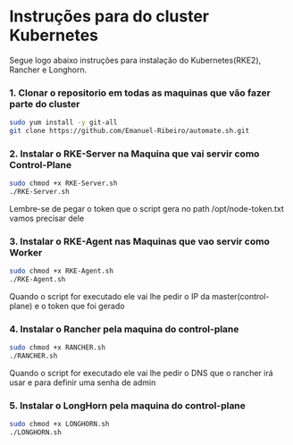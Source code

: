 # Instruções para do cluster Kubernetes

Segue logo abaixo instruções para instalação do Kubernetes(RKE2), Rancher e Longhorn.

### 1. Clonar o repositorio em todas as maquinas que vão fazer parte do cluster

```sh
sudo yum install -y git-all
git clone https://github.com/Emanuel-Ribeiro/automate.sh.git
```

### 2. Instalar o RKE-Server na Maquina que vai servir como Control-Plane

```sh
sudo chmod +x RKE-Server.sh
./RKE-Server.sh
```
Lembre-se de pegar o token que o script gera no path /opt/node-token.txt vamos precisar dele

### 3. Instalar o RKE-Agent nas Maquinas que vao servir como Worker

```sh
sudo chmod +x RKE-Agent.sh
./RKE-Agent.sh
```
Quando o script for executado ele vai lhe pedir o IP da master(control-plane) e o token que foi gerado

### 4. Instalar o Rancher pela maquina do control-plane

```sh
sudo chmod +x RANCHER.sh
./RANCHER.sh
```
Quando o script for executado ele vai lhe pedir o DNS que o rancher irá usar e para definir uma senha de admin

### 5. Instalar o LongHorn pela maquina do control-plane

```sh
sudo chmod +x LONGHORN.sh
./LONGHORN.sh
```